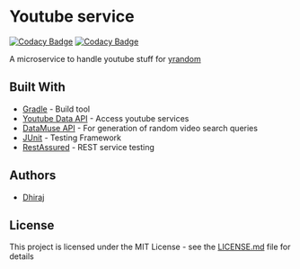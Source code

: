 # Youtube service

[![Codacy Badge](https://api.codacy.com/project/badge/Grade/34ff388d58114920976b08fe76f66862)](https://app.codacy.com/app/dhirajbhatt072/youtube-service?utm_source=github.com&utm_medium=referral&utm_content=Dhiraj072/youtube-service&utm_campaign=Badge_Grade_Dashboard)
[![Codacy Badge](https://api.codacy.com/project/badge/Coverage/9b9879da15eb49b3ac6cc541eaa8b04f)](https://www.codacy.com/app/dhirajbhatt072/youtube-service?utm_source=github.com&utm_medium=referral&utm_content=Dhiraj072/youtube-service&utm_campaign=Badge_Coverage)

A microservice to handle youtube stuff for [yrandom](https://github.com/Dhiraj072/yrandom)

## Built With

-   [Gradle](https://gradle.org/) - Build tool
-   [Youtube Data API](https://developers.google.com/youtube/v3/) - Access youtube services
-   [DataMuse API](https://www.datamuse.com/api/) - For generation of random video search queries
-   [JUnit](https://junit.org/) - Testing Framework
-   [RestAssured](http://rest-assured.io/) - REST service testing

## Authors

-   [Dhiraj](https://github.com/dhiraj072)

## License

This project is licensed under the MIT License - see the [LICENSE.md](LICENSE.md) file for details
